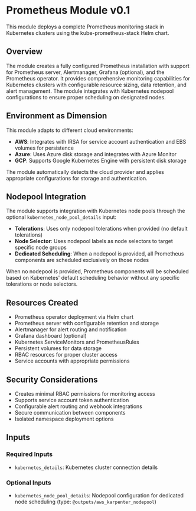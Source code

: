 # Prometheus Module v0.1

This module deploys a complete Prometheus monitoring stack in Kubernetes clusters using the kube-prometheus-stack Helm chart.

## Overview

The module creates a fully configured Prometheus installation with support for Prometheus server, Alertmanager, Grafana (optional), and the Prometheus operator. It provides comprehensive monitoring capabilities for Kubernetes clusters with configurable resource sizing, data retention, and alert management. The module integrates with Kubernetes nodepool configurations to ensure proper scheduling on designated nodes.

## Environment as Dimension

This module adapts to different cloud environments:

- **AWS**: Integrates with IRSA for service account authentication and EBS volumes for persistence
- **Azure**: Uses Azure disk storage and integrates with Azure Monitor  
- **GCP**: Supports Google Kubernetes Engine with persistent disk storage

The module automatically detects the cloud provider and applies appropriate configurations for storage and authentication.

## Nodepool Integration

The module supports integration with Kubernetes node pools through the optional `kubernetes_node_pool_details` input:

- **Tolerations**: Uses only nodepool tolerations when provided (no default tolerations)
- **Node Selector**: Uses nodepool labels as node selectors to target specific node groups
- **Dedicated Scheduling**: When a nodepool is provided, all Prometheus components are scheduled exclusively on those nodes

When no nodepool is provided, Prometheus components will be scheduled based on Kubernetes' default scheduling behavior without any specific tolerations or node selectors.

## Resources Created

- Prometheus operator deployment via Helm chart
- Prometheus server with configurable retention and storage
- Alertmanager for alert routing and notification
- Grafana dashboard (optional)
- Kubernetes ServiceMonitors and PrometheusRules
- Persistent volumes for data storage
- RBAC resources for proper cluster access
- Service accounts with appropriate permissions

## Security Considerations

- Creates minimal RBAC permissions for monitoring access
- Supports service account token authentication
- Configurable alert routing and webhook integrations
- Secure communication between components
- Isolated namespace deployment options

## Inputs

### Required Inputs
- `kubernetes_details`: Kubernetes cluster connection details

### Optional Inputs  
- `kubernetes_node_pool_details`: Nodepool configuration for dedicated node scheduling (type: `@outputs/aws_karpenter_nodepool`) 
